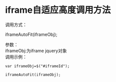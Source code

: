# iframe自适应高度调用方法

调用方式：

iframeAutoFit\(iframeObj\);

参数：  
iframeObj:为iframe jquery对象  
调用示例：

```
var iframeObj=$("#iframeId");

iframeAutoFit(iframeObj);
```



